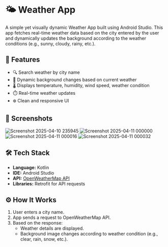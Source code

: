 # 🌤️ Weather App

A simple yet visually dynamic Weather App built using Android Studio. This app fetches real-time weather data based on the city entered by the user and dynamically updates the background according to the weather conditions (e.g., sunny, cloudy, rainy, etc.).

## 🚀 Features

- 🔍 Search weather by city name
- 🌇 Dynamic background changes based on current weather
- 🌡️ Displays temperature, humidity, wind speed, weather condition
- ⏱️ Real-time weather updates
- ❄️ Clean and responsive UI

## 📱 Screenshots

![Screenshot 2025-04-10 235945](https://github.com/user-attachments/assets/bd60d2f3-61de-499b-aa16-525724e53122)
![Screenshot 2025-04-11 000000](https://github.com/user-attachments/assets/ed852568-dfb0-4712-b069-5d6426d23cf1)
![Screenshot 2025-04-11 000016](https://github.com/user-attachments/assets/d5cac7a5-e9dc-4d9b-affd-6bdffa59af66)
![Screenshot 2025-04-11 000032](https://github.com/user-attachments/assets/df2e0f1a-be27-455a-8202-1a9ed6eadd50)

## 🛠️ Tech Stack

- **Language:** Kotlin
- **IDE:** Android Studio
- **API:** [OpenWeatherMap API](https://openweathermap.org/api)
- **Libraries:** Retrofit for API requests
  
## ⚙️ How It Works

1. User enters a city name.
2. App sends a request to OpenWeatherMap API.
3. Based on the response:
   - Weather details are displayed.
   - Background image changes according to weather condition (e.g., clear, rain, snow, etc.).




